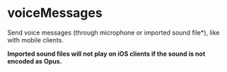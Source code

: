 # voiceMessages

Send voice messages (through microphone or imported sound file*), like with mobile clients.

**Imported sound files will not play on iOS clients if the sound is not encoded as Opus.**
